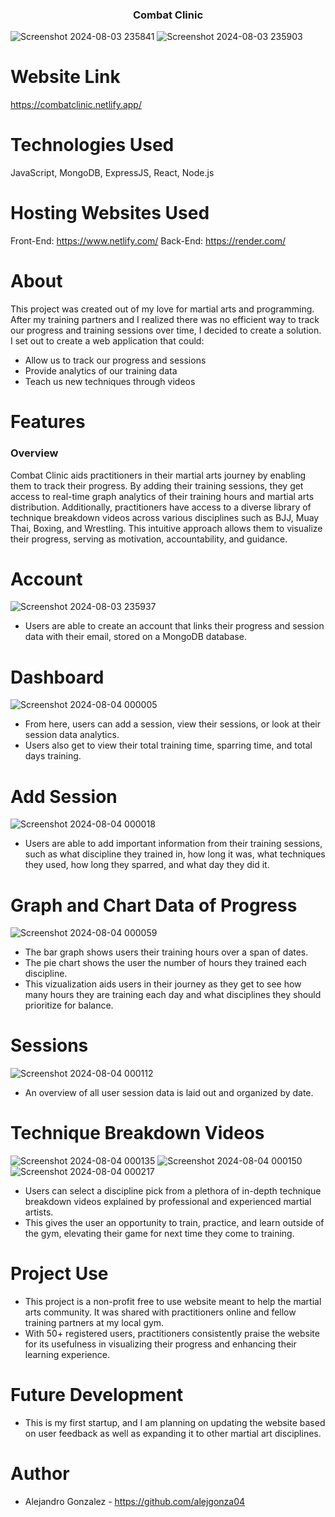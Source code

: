 <h3 align="center">Combat Clinic</h3>

![Screenshot 2024-08-03 235841](https://github.com/user-attachments/assets/fa2be253-7d0f-489a-86e1-334d698d22c3)
![Screenshot 2024-08-03 235903](https://github.com/user-attachments/assets/8ae7e823-bd1a-48d0-840b-a8e6b743e328)


# Website Link
https://combatclinic.netlify.app/

# Technologies Used
JavaScript, MongoDB, ExpressJS, React, Node.js

# Hosting Websites Used
Front-End: https://www.netlify.com/
Back-End: https://render.com/

# About
This project was created out of my love for martial arts and programming. After my training partners and I realized there was no efficient way to track our progress and training sessions over time, I decided to create a solution. I set out to create a web application that could:
- Allow us to track our progress and sessions
- Provide analytics of our training data
- Teach us new techniques through videos

# Features
### Overview
Combat Clinic aids practitioners in their martial arts journey by enabling them to track their progress. By adding their training sessions, they get access to real-time graph analytics of their training hours and martial arts distribution. Additionally, practitioners have access to a diverse library of technique breakdown videos across various disciplines such as BJJ, Muay Thai, Boxing, and Wrestling. This intuitive approach allows them to visualize their progress, serving as motivation, accountability, and guidance.

# Account
![Screenshot 2024-08-03 235937](https://github.com/user-attachments/assets/1e1f435f-ed1e-4a4b-87fb-3303444ffaec)


- Users are able to create an account that links their progress and session data with their email, stored on a MongoDB database.

# Dashboard
![Screenshot 2024-08-04 000005](https://github.com/user-attachments/assets/45381723-f207-4fb9-8764-fe11b5fb5d51)


- From here, users can add a session, view their sessions, or look at their session data analytics.
- Users also get to view their total training time, sparring time, and total days training.

# Add Session
![Screenshot 2024-08-04 000018](https://github.com/user-attachments/assets/bc30205e-8ca2-4255-a82e-2ff2eb4f5e50)


- Users are able to add important information from their training sessions, such as what discipline they trained in, how long it was, what techniques they used, how long they sparred, and what day they did it.

# Graph and Chart Data of Progress
![Screenshot 2024-08-04 000059](https://github.com/user-attachments/assets/cdf1d387-31ca-4afa-862f-4e67c12b1603)


- The bar graph shows users their training hours over a span of dates.
- The pie chart shows the user the number of hours they trained each discipline.
- This vizualization aids users in their journey as they get to see how many hours they are training each day and what disciplines they should prioritize for balance.

# Sessions
![Screenshot 2024-08-04 000112](https://github.com/user-attachments/assets/126f6978-091d-41a1-9c00-c91975ae7c6a)


- An overview of all user session data is laid out and organized by date.

# Technique Breakdown Videos
![Screenshot 2024-08-04 000135](https://github.com/user-attachments/assets/31ae6ee6-2d12-4dd9-894f-7f4b1a32eae7)
![Screenshot 2024-08-04 000150](https://github.com/user-attachments/assets/0aa7fd44-03d8-4260-a21b-f84dbd9a89ae)
![Screenshot 2024-08-04 000217](https://github.com/user-attachments/assets/d548ac8d-df69-4581-9aa8-84b3f334ea5a)


- Users can select a discipline pick from a plethora of in-depth technique breakdown videos explained by professional and experienced martial artists.
- This gives the user an opportunity to train, practice, and learn outside of the gym, elevating their game for next time they come to training.

# Project Use
- This project is a non-profit free to use website meant to help the martial arts community. It was shared with practitioners online and fellow training partners at my local gym.
- With 50+ registered users, practitioners consistently praise the website for its usefulness in visualizing their progress and enhancing their learning experience.

# Future Development
- This is my first startup, and I am planning on updating the website based on user feedback as well as expanding it to other martial art disciplines.

# Author
- Alejandro Gonzalez - https://github.com/alejgonza04


